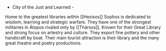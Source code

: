 - City of the Just and Learned -

Home to the greatest libraries within [[Hexisos]] Sophos is dedicated to wisdom, learning and strategic warfare. They have one of the strongest militaries in Átopos rivaled only by [[Thársos]]. Known for their Great Library and strong focus on artestry and culture. They export fine pottery and other handicraft by boat. Their main tourist attraction is their library and the many great theatre and poetry productions.